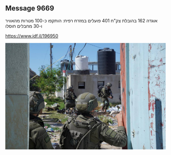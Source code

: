 ## Message 9669

אוגדה 162 בהובלת צק"ח 401 פועלים במזרח רפיח: 
הותקפו כ-100 מטרות מהאוויר ו-30 מחבלים חוסלו

https://www.idf.il/196950

![Photo](9669/9669_photo.jpg)
